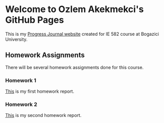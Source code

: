 
# Welcome to Ozlem Akekmekci's GitHub Pages

This is my [Progress Journal website](https://bu-ie-582.github.io/fall21-OzlemAkekmekci/) created for IE 582 course at Bogazici University.

## Homework Assignments

There will be several homework assignments done for this course.

### Homework 1

[This](HW1/OzlemAkekmekci_IE582_HW1.html) is my first homework report.

### Homework 2

[This](HW2/Ozlem_Akekmekci_IE582_HW2.html) is my second homework report.